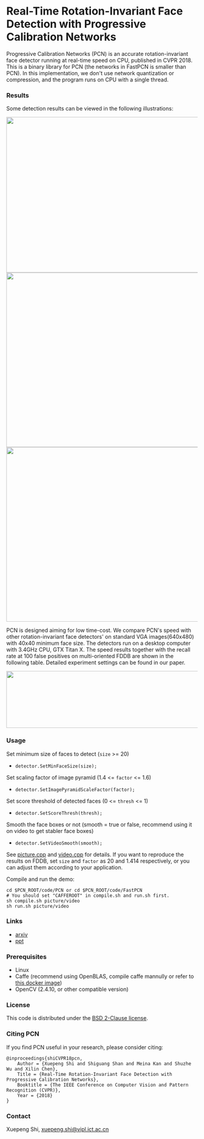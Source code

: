 
# Real-Time Rotation-Invariant Face Detection with Progressive Calibration Networks

Progressive Calibration Networks (PCN) is an accurate rotation-invariant face detector running at real-time speed on CPU, published in CVPR 2018. This is a binary library for PCN (the networks in FastPCN is smaller than PCN). In this implementation, we don't use network quantization or compression, and the program runs on CPU with a single thread.

### Results

Some detection results can be viewed in the following illustrations:

<img src='result/demo.png' width=800 height=410>

<img src='result/1.gif' width=800 height=460>

<img src='result/2.gif' width=800 height=460>

PCN is designed aiming for low time-cost. We compare PCN's speed with other rotation-invariant face detectors' on standard VGA images(640x480) with 40x40 minimum face size. The detectors run on a desktop computer with 3.4GHz CPU, GTX Titan X. The speed results together with the recall rate at 100 false positives on multi-oriented FDDB are shown in the following table. Detailed experiment settings can be found in our paper.

<img src='result/result.png' width=800 height=150>

### Usage

Set minimum size of faces to detect (`size` >= 20)

- `detector.SetMinFaceSize(size);`
  
Set scaling factor of image pyramid (1.4 <= `factor` <= 1.6)
  
- `detector.SetImagePyramidScaleFactor(factor);`
  
Set score threshold of detected faces (0 <= `thresh` <= 1)
  
- `detector.SetScoreThresh(thresh);`

Smooth the face boxes or not (smooth = true or false, recommend using it on video to get stabler face boxes)
  
- `detector.SetVideoSmooth(smooth);`

See [picture.cpp](code/picture.cpp) and [video.cpp](code/video.cpp) for details. If you want to reproduce the results on FDDB, set `size` and `factor` as 20 and 1.414 respectively, or you can adjust them according to your application.

Compile and run the demo:
```Shell
cd $PCN_ROOT/code/PCN or cd $PCN_ROOT/code/FastPCN
# You should set "CAFFEROOT" in compile.sh and run.sh first. 
sh compile.sh picture/video
sh run.sh picture/video
```

### Links

* [arxiv](https://arxiv.org/pdf/1804.06039.pdf)
* [ppt](PCN.pdf)

### Prerequisites

* Linux
* Caffe (recommend using OpenBLAS, compile caffe mannully or refer to [this docker image](https://github.com/Edwardmark/caffe-docker))
* OpenCV (2.4.10, or other compatible version)


### License

This code is distributed under the [BSD 2-Clause license](LICENSE).

### Citing PCN

If you find PCN useful in your research, please consider citing:

    @inproceedings{shiCVPR18pcn,
        Author = {Xuepeng Shi and Shiguang Shan and Meina Kan and Shuzhe Wu and Xilin Chen},
        Title = {Real-Time Rotation-Invariant Face Detection with Progressive Calibration Networks},
        Booktitle = {The IEEE Conference on Computer Vision and Pattern Recognition (CVPR)},
        Year = {2018}
    }

### Contact

Xuepeng Shi, xuepeng.shi@vipl.ict.ac.cn
